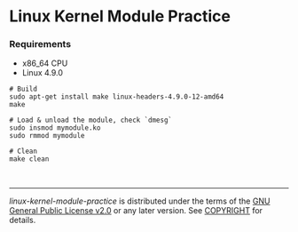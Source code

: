 Linux Kernel Module Practice
========

### Requirements
- x86_64 CPU
- Linux 4.9.0

```
# Build
sudo apt-get install make linux-headers-4.9.0-12-amd64
make

# Load & unload the module, check `dmesg`
sudo insmod mymodule.ko
sudo rmmod mymodule

# Clean
make clean
```

&nbsp;

--------

*linux-kernel-module-practice* is distributed under the terms of the [GNU
General Public License v2.0] or any later version. See [COPYRIGHT] for details.

[GNU General Public License v2.0]: LICENSE
[COPYRIGHT]: COPYRIGHT
